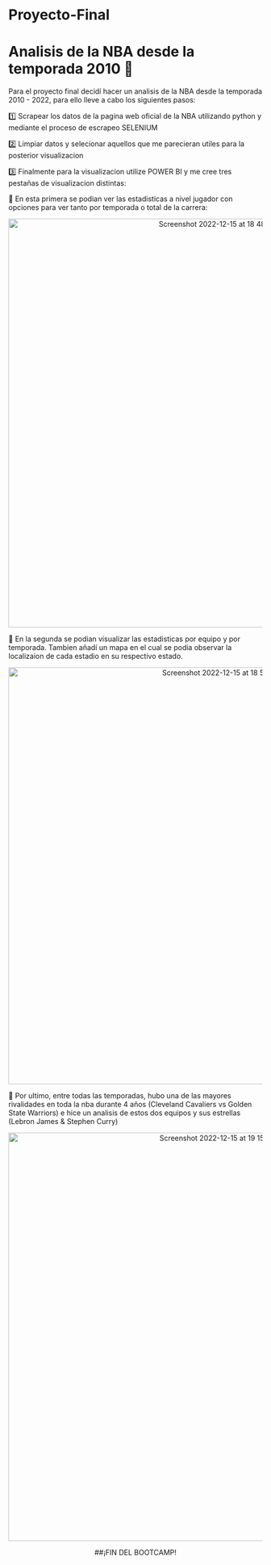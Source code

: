 # Proyecto-Final
# Analisis de la NBA desde la temporada 2010 🏀
Para el proyecto final decidí hacer un analisis de la NBA desde la temporada 2010 - 2022, para ello lleve a cabo los siguientes pasos:

1️⃣ Scrapear los datos de la pagina web oficial de la NBA utilizando python y mediante el proceso de escrapeo SELENIUM

2️⃣ Limpiar datos y selecionar aquellos que me parecieran utiles para la posterior visualizacion

3️⃣ Finalmente para la visualizacion utilize POWER BI y me cree tres pestañas de visualizacion distintas:

</p> 📍 En esta primera se podian ver las estadisticas a nivel jugador con opciones para ver tanto por temporada o total de la carrera: </p>
      
<p align="center"> <img width="810" alt="Screenshot 2022-12-15 at 18 48 16" src="https://user-images.githubusercontent.com/114593402/207931990-8420c8f4-e675-42dc-95f3-00eadddf0212.png"> </p>

</p> 📍 En la segunda se podian visualizar las estadisticas por equipo y por temporada. Tambien añadí un mapa en el cual se podia observar la localizaion de cada estadio en su respectivo estado. </p> 

<p align="center"> <img width="826" alt="Screenshot 2022-12-15 at 18 58 43" src="https://user-images.githubusercontent.com/114593402/207933905-8fd2f211-84f4-4e44-b4bf-6c2330cab069.png"> </p>

</p> 📍 Por ultimo, entre todas las temporadas, hubo una de las mayores rivalidades en toda la nba durante 4 años (Cleveland Cavaliers vs Golden State Warriors) e hice un analisis de estos dos equipos y sus estrellas (Lebron James & Stephen Curry) </p>

<p align="center"> <img width="809" alt="Screenshot 2022-12-15 at 19 15 18" src="https://user-images.githubusercontent.com/114593402/207936801-7ac22e33-8195-4f54-a3b2-8adff5623fec.png"> </p>
<p align="center"> ##¡FIN DEL BOOTCAMP! </p>

